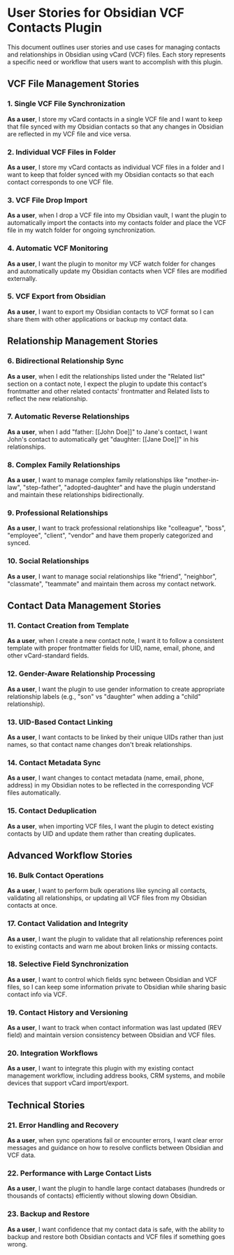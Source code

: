 # User Stories for Obsidian VCF Contacts Plugin

This document outlines user stories and use cases for managing contacts and relationships in Obsidian using vCard (VCF) files. Each story represents a specific need or workflow that users want to accomplish with this plugin.

## VCF File Management Stories

### 1. Single VCF File Synchronization
**As a user**, I store my vCard contacts in a single VCF file and I want to keep that file synced with my Obsidian contacts so that any changes in Obsidian are reflected in my VCF file and vice versa.

### 2. Individual VCF Files in Folder
**As a user**, I store my vCard contacts as individual VCF files in a folder and I want to keep that folder synced with my Obsidian contacts so that each contact corresponds to one VCF file.

### 3. VCF File Drop Import
**As a user**, when I drop a VCF file into my Obsidian vault, I want the plugin to automatically import the contacts into my contacts folder and place the VCF file in my watch folder for ongoing synchronization.

### 4. Automatic VCF Monitoring
**As a user**, I want the plugin to monitor my VCF watch folder for changes and automatically update my Obsidian contacts when VCF files are modified externally.

### 5. VCF Export from Obsidian
**As a user**, I want to export my Obsidian contacts to VCF format so I can share them with other applications or backup my contact data.

## Relationship Management Stories

### 6. Bidirectional Relationship Sync
**As a user**, when I edit the relationships listed under the "Related list" section on a contact note, I expect the plugin to update this contact's frontmatter and other related contacts' frontmatter and Related lists to reflect the new relationship.

### 7. Automatic Reverse Relationships
**As a user**, when I add "father: [[John Doe]]" to Jane's contact, I want John's contact to automatically get "daughter: [[Jane Doe]]" in his relationships.

### 8. Complex Family Relationships
**As a user**, I want to manage complex family relationships like "mother-in-law", "step-father", "adopted-daughter" and have the plugin understand and maintain these relationships bidirectionally.

### 9. Professional Relationships
**As a user**, I want to track professional relationships like "colleague", "boss", "employee", "client", "vendor" and have them properly categorized and synced.

### 10. Social Relationships
**As a user**, I want to manage social relationships like "friend", "neighbor", "classmate", "teammate" and maintain them across my contact network.

## Contact Data Management Stories

### 11. Contact Creation from Template
**As a user**, when I create a new contact note, I want it to follow a consistent template with proper frontmatter fields for UID, name, email, phone, and other vCard-standard fields.

### 12. Gender-Aware Relationship Processing
**As a user**, I want the plugin to use gender information to create appropriate relationship labels (e.g., "son" vs "daughter" when adding a "child" relationship).

### 13. UID-Based Contact Linking
**As a user**, I want contacts to be linked by their unique UIDs rather than just names, so that contact name changes don't break relationships.

### 14. Contact Metadata Sync
**As a user**, I want changes to contact metadata (name, email, phone, address) in my Obsidian notes to be reflected in the corresponding VCF files automatically.

### 15. Contact Deduplication
**As a user**, when importing VCF files, I want the plugin to detect existing contacts by UID and update them rather than creating duplicates.

## Advanced Workflow Stories

### 16. Bulk Contact Operations
**As a user**, I want to perform bulk operations like syncing all contacts, validating all relationships, or updating all VCF files from my Obsidian contacts at once.

### 17. Contact Validation and Integrity
**As a user**, I want the plugin to validate that all relationship references point to existing contacts and warn me about broken links or missing contacts.

### 18. Selective Field Synchronization  
**As a user**, I want to control which fields sync between Obsidian and VCF files, so I can keep some information private to Obsidian while sharing basic contact info via VCF.

### 19. Contact History and Versioning
**As a user**, I want to track when contact information was last updated (REV field) and maintain version consistency between Obsidian and VCF files.

### 20. Integration Workflows
**As a user**, I want to integrate this plugin with my existing contact management workflow, including address books, CRM systems, and mobile devices that support vCard import/export.

## Technical Stories

### 21. Error Handling and Recovery
**As a user**, when sync operations fail or encounter errors, I want clear error messages and guidance on how to resolve conflicts between Obsidian and VCF data.

### 22. Performance with Large Contact Lists  
**As a user**, I want the plugin to handle large contact databases (hundreds or thousands of contacts) efficiently without slowing down Obsidian.

### 23. Backup and Restore
**As a user**, I want confidence that my contact data is safe, with the ability to backup and restore both Obsidian contacts and VCF files if something goes wrong.
